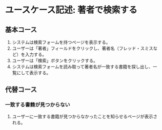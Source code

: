 # ユースケース記述: 著者で検索する

## 基本コース

1. システムは検索フォームを持つページを表示する。
1. ユーザーは「著者」フィールドをクリックし、著者名（フレッド・スミスなど）を入力する。
1. ユーザーは「検索」ボタンをクリックする。
1. システムは検索フォームを読み取って著者名が一致する書籍を探し出し、一覧にして表示する。


## 代替コース

### 一致する書籍が見つからない

1. ユーザーに一致する書籍が見つからなかったことを知らせるページが表示される。


